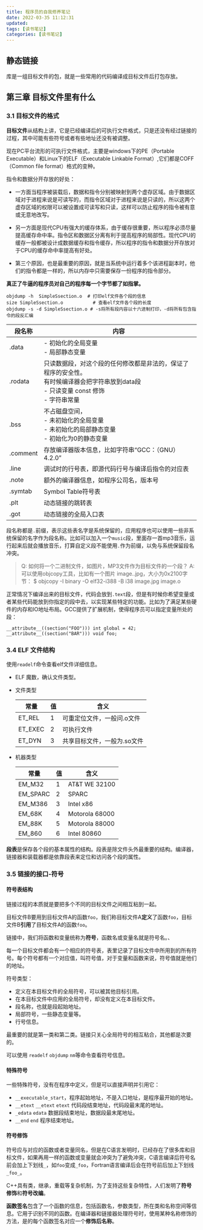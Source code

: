 ```yaml
---
title: 程序员的自我修养笔记
date: 2022-03-35 11:12:31
updated:
tags: [读书笔记]
categories: [读书笔记]
---
```


## 静态链接

库是一组目标文件的包，就是一些常用的代码编译成目标文件后打包存放。

## 第三章 目标文件里有什么
### 3.1 目标文件的格式

**目标文件**从结构上讲，它是已经编译后的可执行文件格式，只是还没有经过链接的过程，其中可能有些符号或者有些地址还没有被调整。

现在PC平台流形的可执行文件格式，主要是windows下的PE（Portable Executable）和Linux下的ELF（Executable Linkable Format）,它们都是COFF（Common file format）格式的变种。

指令和数据分开存放的好处：

- 一方面当程序被装载后，数据和指令分别被映射到两个虚存区域。由于数据区域对于进程来说是可读写的，而指令区域对于进程来说是只读的，所以这两个虚存区域的权限可以被设置成可读写和只读，这样可以防止程序的指令被有意或无意地改写。

- 另一方面是现代CPU有强大的缓存体系，由于缓存很重要，所以程序必须尽量提高缓存命中率。指令区和数据区分离有利于提高程序的局部性。现代CPU的缓存一般都被设计成数据缓存和指令缓存，所以程序的指令和数据分开存放对于CPU的缓存命中率提高有好处。

- 第三个原因，也是最重要的原因，就是当系统中运行着多个该进程副本时，他们的指令都是一样的，所以内存中只需要保存一份程序的指令部分。


**真正了牛逼的程序员对自己的程序每一个字节都了如指掌。**

```
objdump -h  SimpleSsection.o  # 打印elf文件各个段的信息
size SimpleSsection.o           # 查看elf文件各个段的长度
objdump -s -d SimpleSsection.o # -s将所有段内容以十六进制打印，-d将所有包含指令的段反汇编
```

|段名称|内容| 
| ---- | ---- | 
|.data|- 初始化的全局变量 <br> - 局部静态变量| 
|.rodata|只读数据段，对这个段的任何修改都是非法的，保证了程序的安全性。 <br> 有时候编译器会把字符串放到data段<br> - 只读变量 const 修饰 <br> - 字符串常量| 
|.bss|不占磁盘空间， <br>- 未初始化的全局变量 <br> - 未初始化的局部静态变量 <br> - 初始化为0的静态变量| 
|.comment|存放编译器版本信息，比如字符串“GCC：（GNU）4.2.0”| 
|.line|调试时的行号表，即源代码行号与编译后指令的对应表| 
|.note|额外的编译器信息，如程序公司名，版本号| 
|.symtab|Symbol Table符号表| 
|.plt|动态链接的跳转表| 
|.got|动态链接的全局入口表| 

段名称都是`.`前缀，表示这些表名字是系统保留的，应用程序也可以使用一些非系统保留的名字作为段名称。比如可以加入一个`music`段，里面存一首mp3音乐，运行起来后就会播放音乐，打算自定义段不能使用`.`作为前缀，以免与系统保留段名冲突。

> Q: 如何将一个二进制文件，如图片，MP3文件作为目标文件的一个段？
A: 可以使用objcopy工具，比如有一个图片 image..jpg，大小为0x2100字节：
$ objcopy -I binary -O elf32-i388 -B  i38 image.jpg image.o

正常情况下编译出来的目标文件，代码会放到`.text`段，但是有时候你希望变量或者某些代码能放到你指定的段中去，以实现某些特定的功能。比如为了满足某些硬件的内存和IO地址布局。GCC提供了扩展机制，使得程序员可以指定变量所处的段：

```
__attribute__((section("FOO"))) int global = 42;
__attribute__((section("BAR"))) void foo;
```

### 3.4 ELF 文件结构
使用`readelf`命令查看elf文件详细信息。

- ELF 魔数，确认文件类型。
- 文件类型

    |常量|值| 含义| 
    | ---- | ---- |  ---- | 
    |ET_REL|1| 可重定位文件，一般问.o文件| 
    |ET_EXEC|2| 可执行文件| 
    |ET_DYN|3| 共享目标文件，一般为.so文件| 

- 机器类型

    |常量|值| 含义| 
    | ---- | ---- |  ---- | 
    |EM_M32|1|AT&T WE 32100| 
    |EM_SPARC|2| SPARC| 
    |EM_M386|3| Intel x86| 
    |EM_68K|4| Motorola 68000| 
    |EM_88K|5| Motorola 88000| 
    |EM_860|6| Intel 80860| 


**段表**是保存各个段的基本属性的结构。段表是除文件头外最重要的结构。编译器，链接器和装载器都是依靠段表来定位和访问各个段的属性。

### 3.5 链接的接口-符号

#### 符号表结构
链接过程的本质就是要把多个不同的目标文件之间相互粘到一起。

目标文件B要用到目标文件A的函数`foo`，我们称目标文件A**定义**了函数`foo`，目标文件B**引用**了目标文件A的函数`foo`。

链接中，我们将函数和变量统称为**符号**，函数名或变量名就是符号名。、

每一个目标文件都会有一个相应的符号表，表里记录了目标文件中所用到的所有符号。每个符号都有一个对应值，叫符号值，对于变量和函数来说，符号值就是他们的地址。

符号类型：
- 定义在本目标文件的全局符号，可以被其他目标引用。
- 在本目标文件中应用的全局符号，却没有定义在本目标文件。
- 段名称，也就是段起始地址。
- 局部符号，一些静态变量等。
- 行号信息。

最重要的就是第一类和第二类。链接只关心全局符号的相互粘合，其他都是次要的。

可以使用 `readelf` `objdump` `nm`等命令查看符号信息。

#### 特殊符号
一些特殊符号，没有在程序中定义，但是可以直接声明并引用它：
- `__executable_start`，程序起始地址，不是入口地址，是程序最开始的地址。
- `__etext` `__etext`  `etext` 代码段结束地址，代码段最末尾的地址。
- `_edata` `edata` 数据段结束地址，数据段最末尾地址。
- `__end`  `end` 程序结束地址。


#### 符号修饰
符号应与对应的函数或者变量同名，但是在C语言发明时，已经存在了很多库和目标文件，如果再用一样的函数或变量就会冲突为了避免冲突，C语言编译后符号名前会加上下划线`_`，如`foo`变成`_foo`，Fortran语言编译后会在符号前后加上下划线`_foo_`。

C++具有类，继承，重载等复杂机制，为了支持这些复杂特性，人们发明了**符号修饰**和**符号改编**。

**函数签名**包含了一个函数的信息，包括函数名，参数类型，所在类和名称空间等信息。它用于识别不同的函数。在编译器和链接器处理符号时，使用某种名称修饰的方法，是的每个函数签名对应一个**修饰后名称**。